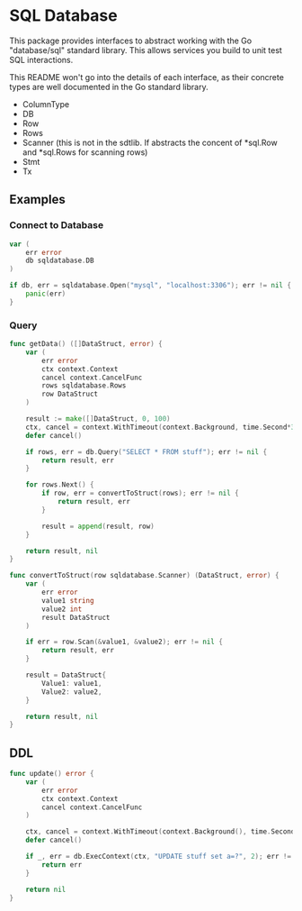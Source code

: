 # SQL Database

This package provides interfaces to abstract working with the Go "database/sql" standard library. This allows services you build to unit test SQL interactions.

This README won't go into the details of each interface, as their concrete types are well documented in the Go standard library.

* ColumnType
* DB
* Row
* Rows
* Scanner (this is not in the sdtlib. If abstracts the concent of \*sql.Row and \*sql.Rows for scanning rows)
* Stmt
* Tx

## Examples

### Connect to Database

```go
var (
	err error
	db sqldatabase.DB
)

if db, err = sqldatabase.Open("mysql", "localhost:3306"); err != nil {
	panic(err)
}
```

### Query

```go
func getData() ([]DataStruct, error) {
	var (
		err error
		ctx context.Context
		cancel context.CancelFunc
		rows sqldatabase.Rows
		row DataStruct
	)

	result := make([]DataStruct, 0, 100)
	ctx, cancel = context.WithTimeout(context.Background, time.Second*30)
	defer cancel()

	if rows, err = db.Query("SELECT * FROM stuff"); err != nil {
		return result, err
	}

	for rows.Next() {
		if row, err = convertToStruct(rows); err != nil {
			return result, err
		}

		result = append(result, row)
	}

	return result, nil
}

func convertToStruct(row sqldatabase.Scanner) (DataStruct, error) {
	var (
		err error
		value1 string
		value2 int
		result DataStruct
	)

	if err = row.Scan(&value1, &value2); err != nil {
		return result, err
	}

	result = DataStruct{
		Value1: value1,
		Value2: value2,
	}

	return result, nil
}
```

## DDL

```go
func update() error {
	var (
		err error
		ctx context.Context
		cancel context.CancelFunc
	)

	ctx, cancel = context.WithTimeout(context.Background(), time.Second*30)
	defer cancel()

	if _, err = db.ExecContext(ctx, "UPDATE stuff set a=?", 2); err != nil {
		return err
	}

	return nil
}
```


